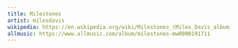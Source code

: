 ```yaml
---
title: Milestones
artist: milesdavis
wikipedia: https://en.wikipedia.org/wiki/Milestones_(Miles_Davis_album)
allmusic: https://www.allmusic.com/album/milestones-mw0000191711
---
```


